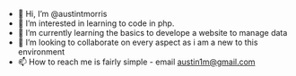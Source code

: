 - 👋 Hi, I’m @austintmorris
- 👀 I’m interested in learning to code in php.
- 🌱 I’m currently learning the basics to develope a website to manage data
- 💞️ I’m looking to collaborate on every aspect as i am a new to this environment
- 📫 How to reach me is fairly simple - email austin1m@gmail.com

<!---
austintmorris/austintmorris is a ✨ special ✨ repository because its `README.md` (this file) appears on your GitHub profile.
You can click the Preview link to take a look at your changes.
--->
